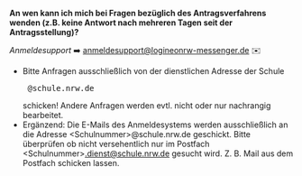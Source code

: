 **An wen kann ich mich bei Fragen bezüglich des Antragsverfahrens wenden (z.B. keine Antwort nach mehreren Tagen seit der Antragsstellung)?**


*Anmeldesupport* ➡️ anmeldesupport@logineonrw-messenger.de ✉️

* Bitte Anfragen ausschließlich von der dienstlichen Adresse der Schule <pre> <Schulnummer>@schule.nrw.de </pre> schicken! Andere Anfragen werden evtl. nicht oder nur nachrangig bearbeitet.
* Ergänzend: Die E-Mails des Anmeldesystems werden ausschließlich an die Adresse <Schulnummer\>@schule.nrw.de geschickt. Bitte überprüfen ob nicht versehentlich nur im Postfach <Schulnummer\>.dienst@schule.nrw.de gesucht wird. Z. B. Mail aus dem Postfach schicken lassen.
